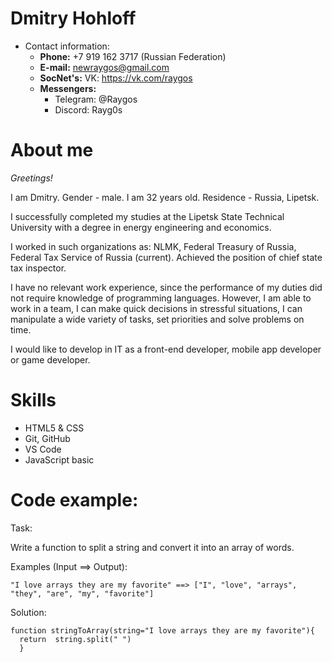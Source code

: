 # Dmitry Hohloff

* Contact information:
    - **Phone:** +7 919 162 3717 (Russian Federation)
    - **E-mail:** newraygos@gmail.com
    - **SocNet's:** VK: https://vk.com/raygos
    - **Messengers:**
        + Telegram: @Raygos
        + Discord: Rayg0s

# About me

*Greetings!*

I am Dmitry.
Gender - male.
I am 32 years old.
Residence - Russia, Lipetsk.

I successfully completed my studies at the Lipetsk State Technical University with a degree in energy engineering and economics.

I worked in such organizations as: NLMK, Federal Treasury of Russia, Federal Tax Service of Russia (current). Achieved the position of chief state tax inspector.

I have no relevant work experience, since the performance of my duties did not require knowledge of programming languages. However, I am able to work in a team, I can make quick decisions in stressful situations, I can manipulate a wide variety of tasks, set priorities and solve problems on time.

I would like to develop in IT as a front-end developer, mobile app developer or game developer.

# Skills
   - HTML5 & CSS
   - Git, GitHub
   - VS Code
   - JavaScript basic

# Code example:
Task:

Write a function to split a string and convert it into an array of words.

Examples (Input ==> Output):
```
"I love arrays they are my favorite" ==> ["I", "love", "arrays", "they", "are", "my", "favorite"]
```
Solution:
```
function stringToArray(string="I love arrays they are my favorite"){
  return  string.split(" ")
  }
```